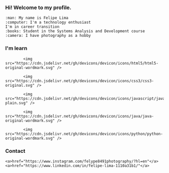### Hi! Welcome to my profile.
    :man: My name is Felipe Lima
    :computer: I'm a technology enthusiast
    I'm in career transition
    :books: Student in the Systems Analysis and Development course
    :camera: I have photography as a hobby
    
### I'm learn

         
            <img src="https://cdn.jsdelivr.net/gh/devicons/devicon/icons/html5/html5-original-wordmark.svg" />
          
            <img src="https://cdn.jsdelivr.net/gh/devicons/devicon/icons/css3/css3-original.svg" />            
            
            <img src="https://cdn.jsdelivr.net/gh/devicons/devicon/icons/javascript/javascript-plain.svg" />            
            
            <img src="https://cdn.jsdelivr.net/gh/devicons/devicon/icons/java/java-original-wordmark.svg" />
            
            <img src="https://cdn.jsdelivr.net/gh/devicons/devicon/icons/python/python-original-wordmark.svg" />
          
          
          
### Contact
<div>
    
    <a>href="https://www.instagram.com/felype8491photography/?hl=en"</a>
    <a>href="https://www.linkedin.com/in/felipe-lima-1110a31b1/"</a>

</div>
          
          
          

<!--
**felipelima8785/felipelima8785** is a ✨ _special_ ✨ repository because its `README.md` (this file) appears on your GitHub profile.

Here are some ideas to get you started:

- 🔭 I’m currently working on ...
- 🌱 I’m currently learning ...
- 👯 I’m looking to collaborate on ...
- 🤔 I’m looking for help with ...
- 💬 Ask me about ...
- 📫 How to reach me: ...
- 😄 Pronouns: ...
- ⚡ Fun fact: ...
-->
